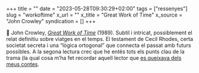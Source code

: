 +++
title = ""
date = "2023-05-28T09:30:29+02:00"
tags = ["ressenyes"]
slug = "workoftime"
x_url = ""
x_title = "Great Work of Time"
x_source = "John Crowley"
syndication = []
+++

📖 John Crowley, [*Great Work of Time*](https://en.wikipedia.org/wiki/Great_Work_of_Time) (1989). Subtil i intricat, possiblement el relat definitiu sobre viatges en el temps. El testament de Cecil Rhodes, certa societat secreta i una “lògica ortogonal” que connecta el passat amb futurs possibles. A la segona lectura crec que he entès tots els punts clau de la trama (la qual cosa m’ha fet recordar aquell lector que [es queixava dels meus contes](/opinions/#2011.2).

